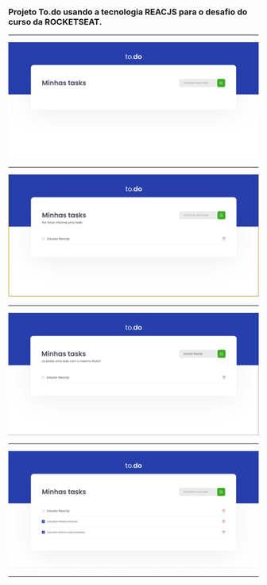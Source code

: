 ### Projeto To.do usando a tecnologia <b>REACJS</b> para o desafio do curso da ROCKETSEAT.

<hr>

![Tela Principal](images/01.png)

<hr>

![Tela Principal](images/02.png)

<hr>

![Tela Principal](images/03.png)

<hr>

![Tela Principal](images/04.png)

<hr>
